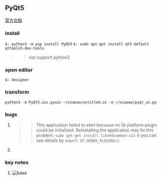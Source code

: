## PyQt5

[官方文档](https://www.riverbankcomputing.com/static/Docs/PyQt5/)
### install
`$: python3 -m pip install PyQt5`
`$: sudo apt-get install qt5-default qttools5-dev-tools`
>> not support python2

### open editor 
`$: designer`


### transform
`python3 -m PyQt5.uic.pyuic ~/xiaoao/untitled.ui -o ~/xiaoao/pyqt_ui.py`

### bugs
1. >> This application failed to start because no Qt platform plugin could be initialized. Reinstalling the application may fix this problem.
`sudo apt-get install libxkbcommon-x11-0`
you can see details by `export QT_DEBUG_PLUGINS=1`
2. 


### key notes
1. ![base](.//imgs/pyqt_1.png)
